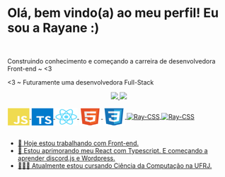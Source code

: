 <h1> Olá, bem vindo(a) ao meu perfil! Eu sou a Rayane :) </h1>
<br>
<p> Construindo conhecimento e começando a carreira de desenvolvedora Front-end ~ <3 </p>
<p> <3 ~ Futuramente uma desenvolvedora Full-Stack</p>

<div align="center">
  <a href="https://github.com/anisplaith">
  <img height="145px"  src="https://github-readme-stats.vercel.app/api?username=anisplaith&show_icons=true&theme=radical&include_all_commits=true&count_private=true"/>
  <img height="145px" src="https://github-readme-stats.vercel.app/api/top-langs/?username=anisplaith&layout=compact&langs_count=7&theme=radical"/>
</div>

<div style="display: inline_block" >
  <br>
  <img align="center" alt="Ray-JS" height="40" width="50" src="https://raw.githubusercontent.com/devicons/devicon/master/icons/javascript/javascript-plain.svg">
  <img align="center" alt="Ray-Ts" height="40" width="50" src="https://raw.githubusercontent.com/devicons/devicon/master/icons/typescript/typescript-plain.svg">
  <img align="center" alt="Ray-React" height="40" width="50" src="https://raw.githubusercontent.com/devicons/devicon/master/icons/react/react-original.svg">
  <img align="center" alt="Ray-HTML" height="40" width="50" src="https://raw.githubusercontent.com/devicons/devicon/master/icons/html5/html5-original.svg">
  <img align="center" alt="Ray-CSS" height="40" width="50" src="https://raw.githubusercontent.com/devicons/devicon/master/icons/css3/css3-original.svg">
  <img align="center" alt="Ray-CSS" height="40" width="50" src="https://cdn.jsdelivr.net/gh/devicons/devicon/icons/discordjs/discordjs-original.svg" />
  <img align="center" alt="Ray-CSS" height="40" width="50" src="https://cdn.jsdelivr.net/gh/devicons/devicon/icons/wordpress/wordpress-original.svg" />

  <!--<img align="center" alt="Ray-Python" height="40" width="50" src="https://raw.githubusercontent.com/devicons/devicon/master/icons/python/python-original.svg">-->
</div>

<br>

<div>

  - 🔭 Hoje estou trabalhando com Front-end.
  - 🌱 Estou aprimorando meu React com Typescript. E começando a aprender discord.js e Wordpress.
  - 👩🏾‍🏫 Atualmente estou cursando Ciência da Computação na UFRJ.

</div>

